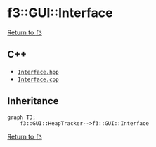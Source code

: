 # f3::GUI::Interface

[Return to `f3`](/docs/f3.md)

## C++

- [`Interface.hpp`](/src/f3/Interface.hpp)
- [`Interface.cpp`](/src/f3/Interface.cpp)

## Inheritance

```mermaid
graph TD;
    f3::GUI::HeapTracker-->f3::GUI::Interface
```

[Return to `f3`](/docs/f3.md)